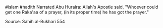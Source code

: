 #islam #hadith 
Narrated Abu Huraira:
Allah's Apostle said, "Whoever could get one Raka'aa of a prayer, (in its proper time) he has got the prayer."

Source: Sahih al-Bukhari 554
